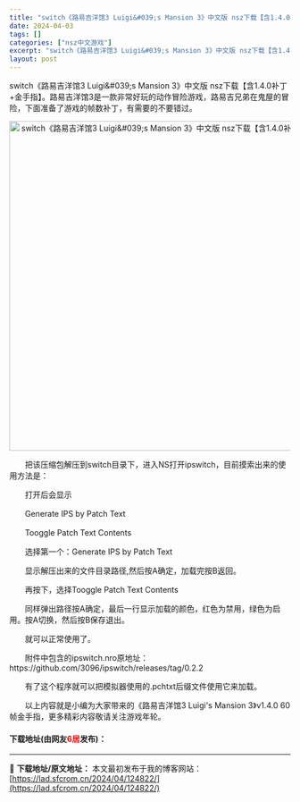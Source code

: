 ```yaml
---
title: "switch《路易吉洋馆3 Luigi&#039;s Mansion 3》中文版 nsz下载【含1.4.0补丁+金手指】"
date: 2024-04-03
tags: []
categories: ["nsz中文游戏"]
excerpt: "switch《路易吉洋馆3 Luigi&#039;s Mansion 3》中文版 nsz下载【含1.4.0补丁+金手指】。路易吉洋馆3是一款非常好玩的动作冒险游戏，路易吉兄弟在鬼屋的冒险，下面准备了游戏的帧数补丁，有需要的不要错过。 　　把该压缩包解压到switch目录下，进入NS打开ips&hellip;"
layout: post
---
```


 <p>switch《路易吉洋馆3 Luigi&amp;#039;s Mansion 3》中文版 nsz下载【含1.4.0补丁+金手指】。路易吉洋馆3是一款非常好玩的动作冒险游戏，路易吉兄弟在鬼屋的冒险，下面准备了游戏的帧数补丁，有需要的不要错过。</p> <p align="center"><img align="" border="0" src="https://lad.sfcrom.cn/wp-content/uploads/2024/04/20240403_660d85243cd21.webp" width="590" alt="switch《路易吉洋馆3 Luigi&amp;#039;s Mansion 3》中文版 nsz下载【含1.4.0补丁+金手指】" /></p> <p>　　把该压缩包解压到switch目录下，进入NS打开ipswitch，目前摸索出来的使用方法是：</p> <p>　　打开后会显示</p> <p>　　Generate IPS by Patch Text</p> <p>　　Tooggle Patch Text Contents</p> <p>　　选择第一个：Generate IPS by Patch Text</p> <p>　　显示解压出来的文件目录路径,然后按A确定，加载完按B返回。</p> <p>　　再按下，选择Tooggle Patch Text Contents</p> <p>　　同样弹出路径按A确定，最后一行显示加载的颜色，红色为禁用，绿色为启用。按A切换，然后按B保存退出。</p> <p>　　就可以正常使用了。</p> <p>　　附件中包含的ipswitch.nro原地址：https://github.com/3096/ipswitch/releases/tag/0.2.2</p> <p>　　有了这个程序就可以把模拟器使用的.pchtxt后缀文件使用它来加载。</p> <p>　　以上内容就是小编为大家带来的《路易吉洋馆3 Luigi&#39;s Mansion 3》v1.4.0 60帧金手指，更多精彩内容敬请关注游戏年轮。</p> <p><h4>下载地址(由网友<font color="red">6居</font>发布)：</h4></p> 

---
📖 **下载地址/原文地址：** 本文最初发布于我的博客网站：[https://lad.sfcrom.cn/2024/04/124822/](https://lad.sfcrom.cn/2024/04/124822/)
